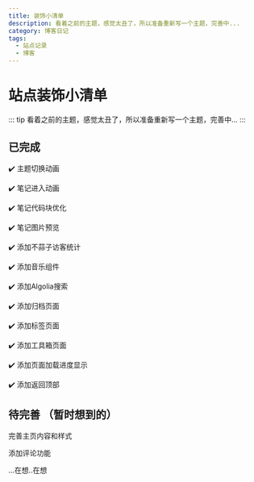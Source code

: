 ```yaml
---
title: 装饰小清单
description: 看着之前的主题，感觉太丑了，所以准备重新写一个主题，完善中...
category: 博客日记
tags: 
  - 站点记录
  - 博客
---
```


# 站点装饰小清单
::: tip
看着之前的主题，感觉太丑了，所以准备重新写一个主题，完善中...
:::
## 已完成

✔️ 主题切换动画    

✔️ 笔记进入动画

✔️ 笔记代码块优化

✔️ 笔记图片预览

✔️ 添加不蒜子访客统计

✔️ 添加音乐组件

✔️ 添加Algolia搜索

✔️ 添加归档页面

✔️ 添加标签页面

✔️ 添加工具箱页面

✔️ 添加页面加载进度显示

✔️ 添加返回顶部


## 待完善 （暂时想到的）

完善主页内容和样式

添加评论功能

...在想..在想
